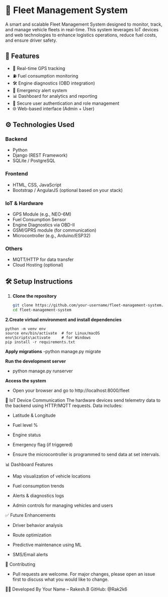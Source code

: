# 🚚 Fleet Management System

A smart and scalable Fleet Management System designed to monitor, track, and manage vehicle fleets in real-time. This system leverages IoT devices and web technologies to enhance logistics operations, reduce fuel costs, and ensure driver safety.

## 📌 Features

- 📍 Real-time GPS tracking
- ⛽ Fuel consumption monitoring
- 🛠️ Engine diagnostics (OBD integration)
- 🚨 Emergency alert system
- 📊 Dashboard for analytics and reporting
- 🔐 Secure user authentication and role management
- 🌐 Web-based interface (Admin + User)

## ⚙️ Technologies Used

### Backend
- Python
- Django (REST Framework)
- SQLite / PostgreSQL

### Frontend
- HTML, CSS, JavaScript
- Bootstrap / AngularJS (optional based on your stack)

### IoT & Hardware
- GPS Module (e.g., NEO-6M)
- Fuel Consumption Sensor
- Engine Diagnostics via OBD-II
- GSM/GPRS module (for communication)
- Microcontroller (e.g., Arduino/ESP32)

### Others
- MQTT/HTTP for data transfer
- Cloud Hosting (optional)

## 🛠️ Setup Instructions

1. **Clone the repository**
   ```bash
   git clone https://github.com/your-username/fleet-management-system.git
   cd fleet-management-system
**2.Create virtual environment and install dependencies**
    
    python -m venv env
    source env/bin/activate  # for Linux/macOS
    env\Scripts\activate     # for Windows
    pip install -r requirements.txt

**Apply migrations**
  -python manage.py migrate

**Run the development server**
 - python manage.py runserver

**Access the system**
 - Open your browser and go to http://localhost:8000/fleet

📡 IoT Device Communication
The hardware devices send telemetry data to the backend using HTTP/MQTT requests. Data includes:

- Latitude & Longitude

- Fuel level %

- Engine status

- Emergency flag (if triggered)

- Ensure the microcontroller is programmed to send data at set intervals.

📊 Dashboard Features
- Map visualization of vehicle locations

- Fuel consumption trends

- Alerts & diagnostics logs

- Admin controls for managing vehicles and users

✅ Future Enhancements
- Driver behavior analysis

- Route optimization

- Predictive maintenance using ML

- SMS/Email alerts

🤝 Contributing
- Pull requests are welcome. For major changes, please open an issue first to discuss what you would like to change.


👨‍💻 Developed By
Your Name – Rakesh.B
GitHub: @Rak2k6

